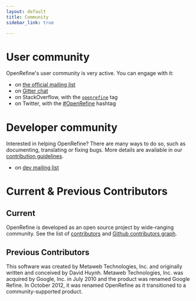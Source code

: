 ```yaml
---
layout: default
title: Community
sidebar_link: true

---
```

<div id="content">
  <h1 id="getting-help">User community</h1>
  
  <p>
  OpenRefine's user community is very active. You can engage with it:
  <ul>
    <li>on <a href="http://groups.google.com/group/openrefine/">the official mailing list</a></li>
    <li>on <a href="https://gitter.im/OpenRefine/OpenRefine">Gitter chat</a></li>
    <li>on StackOverflow, with the <a href="https://stackoverflow.com/questions/tagged/openrefine"><code>openrefine</code></a> tag</li>
    <li>on Twitter, with the <a href="https://twitter.com/search?f=tweets&vertical=default&q=OpenRefine%20OR%20%22Open%20Refine%22%20OR%20%23OpenRefine&src=typd">#OpenRefine</a> hashtag</li>
  </ul>
  
  <h1 id="developer-community">Developer community</h1>

<p>Interested in helping OpenRefine? There are many ways to do so, such as documenting, translating or fixing bugs. More details are available in our <a href="https://github.com/OpenRefine/OpenRefine/blob/master/CONTRIBUTING.md">contribution guidelines</a>.</p>
<ul>
  <li>on <a href="https://groups.google.com/g/openrefine-dev/">dev mailing list</a></li>
</ul>
<p><h1> Current &amp; Previous Contributors</h1></p>

<h2>Current </h2>

<p>OpenRefine is developed as an open source project by wide-ranging community. See the list of <a href="https://github.com/OpenRefine/OpenRefine/blob/master/AUTHORS.md">contributors</a> and <a href="https://github.com/OpenRefine/OpenRefine/graphs/contributors">Github contributors graph</a>.</p>

<h2>Previous Contributors</h2>
<p>This software was created by Metaweb Technologies, Inc. and originally written and conceived by David Huynh. Metaweb Technologies, Inc. was acquired by Google, Inc. in July 2010 and the product was renamed Google Refine. In October 2012, it was renamed OpenRefine as it transitioned to a community-supported product.</p>
